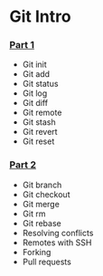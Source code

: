 # Git Intro

### [Part 1](part_1/)
- Git init
- Git add
- Git status
- Git log
- Git diff
- Git remote
- Git stash
- Git revert
- Git reset

### [Part 2](part_2/)
- Git branch
- Git checkout
- Git merge
- Git rm
- Git rebase
- Resolving conflicts
- Remotes with SSH
- Forking
- Pull requests